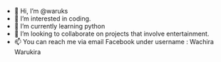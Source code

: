 - 👋 Hi, I’m @waruks
- 👀 I’m interested in coding.
- 🌱 I’m currently learning python
- 💞️ I’m looking to collaborate on projects that involve entertainment.
- 📫 You can reach me via email Facebook under username : Wachira Warukira

<!---
waruks/waruks is a ✨ special ✨ repository because its `README.md` (this file) appears on your GitHub profile.
You can click the Preview link to take a look at your changes.
--->
